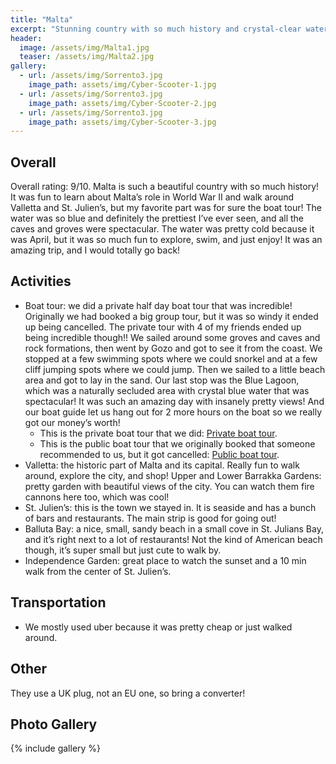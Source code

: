 ```yaml
---
title: "Malta"
excerpt: "Stunning country with so much history and crystal-clear waters in the middle of the Mediterranean Sea."
header:
  image: /assets/img/Malta1.jpg
  teaser: /assets/img/Malta2.jpg
gallery:
  - url: /assets/img/Sorrento3.jpg
    image_path: assets/img/Cyber-Scooter-1.jpg
  - url: /assets/img/Sorrento3.jpg
    image_path: assets/img/Cyber-Scooter-2.jpg
  - url: /assets/img/Sorrento3.jpg
    image_path: assets/img/Cyber-Scooter-3.jpg
---
```


## Overall
Overall rating: 9/10. Malta is such a beautiful country with so much history! It was fun to learn about Malta’s role in World War II and walk around Valletta and St. Julien’s, but my favorite part was for sure the boat tour! The water was so blue and definitely the prettiest I’ve ever seen, and all the caves and groves were spectacular. The water was pretty cold because it was April, but it was so much fun to explore, swim, and just enjoy! It was an amazing trip, and I would totally go back! 

## Activities
* Boat tour: we did a private half day boat tour that was incredible! Originally we had booked a big group tour, but it was so windy it ended up being cancelled. The private tour with 4 of my friends ended up being incredible though!! We sailed around some groves and caves and rock formations, then went by Gozo and got to see it from the coast. We stopped at a few swimming spots where we could snorkel and at a few cliff jumping spots where we could jump. Then we sailed to a little beach area and got to lay in the sand. Our last stop was the Blue Lagoon, which was a naturally secluded area with crystal blue water that was spectacular! It was such an amazing day with insanely pretty views! And our boat guide let us hang out for 2 more hours on the boat so we really got our money’s worth! 
  * This is the private boat tour that we did: [Private boat tour](https://www.tripadvisor.com/AttractionProductReview-g190320-d25846854-Private_Boat_Trips_Charters_Comino_Blue_Lagoon_Malta_Gozo-Island_of_Malta.html). 
  * This is the public boat tour that we originally booked that someone recommended to us, but it got cancelled: [Public boat tour](https://www.viator.com/tours/Malta/Gozo-and-Comino-Islands-including-Blue-Lagoon-Crystal-Lagoon-and-caves/d4141-86704P2).
* Valletta: the historic part of Malta and its capital. Really fun to walk around, explore the city, and shop!
Upper and Lower Barrakka Gardens: pretty garden with beautiful views of the city. You can watch them fire cannons here too, which was cool!
* St. Julien’s: this is the town we stayed in. It is seaside and has a bunch of bars and restaurants. The main strip is good for going out!
* Balluta Bay: a nice, small, sandy beach in a small cove in St. Julians Bay, and it’s right next to a lot of restaurants! Not the kind of American beach though, it’s super small but just cute to walk by.
* Independence Garden: great place to watch the sunset and a 10 min walk from the center of St. Julien’s.

## Transportation
* We mostly used uber because it was pretty cheap or just walked around.

## Other
They use a UK plug, not an EU one, so bring a converter!

## Photo Gallery
{% include gallery %}
